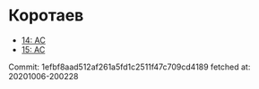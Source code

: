# Коротаев
- [14: AC](14.md)
- [15: AC](15.md)

Commit: 1efbf8aad512af261a5fd1c2511f47c709cd4189
 fetched at: 20201006-200228
